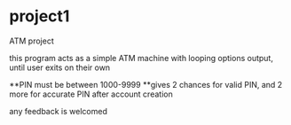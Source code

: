 # project1
ATM project

this program acts as a simple ATM machine with looping options output, until user exits on their own

**PIN must be between 1000-9999
**gives 2 chances for valid PIN, and 2 more for accurate PIN after account creation

any feedback is welcomed
